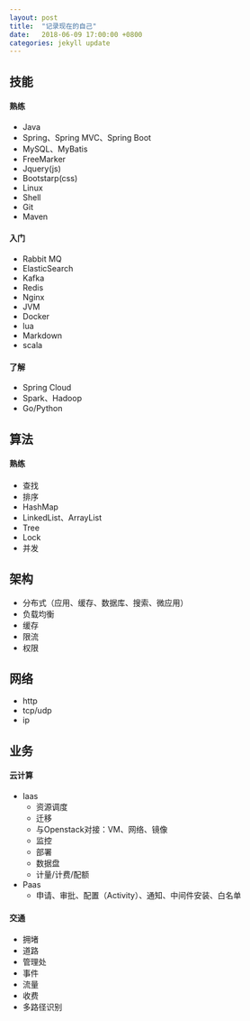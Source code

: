 ```yaml
---
layout: post
title:  "记录现在的自己"
date:   2018-06-09 17:00:00 +0800
categories: jekyll update
---
```


## 技能

#### 熟练
* Java
* Spring、Spring MVC、Spring Boot
* MySQL、MyBatis
* FreeMarker
* Jquery(js)
* Bootstarp(css)
* Linux
* Shell
* Git
* Maven

#### 入门
* Rabbit MQ
* ElasticSearch
* Kafka
* Redis
* Nginx
* JVM
* Docker
* lua
* Markdown
* scala

#### 了解
* Spring Cloud
* Spark、Hadoop
* Go/Python


## 算法
#### 熟练
* 查找
* 排序
* HashMap
* LinkedList、ArrayList
* Tree
* Lock
* 并发

## 架构
* 分布式（应用、缓存、数据库、搜索、微应用）
* 负载均衡
* 缓存
* 限流
* 权限

## 网络
* http
* tcp/udp
* ip

## 业务
#### 云计算
* Iaas
	* 资源调度
	* 迁移
	* 与Openstack对接：VM、网络、镜像
	* 监控
	* 部署
	* 数据盘
	* 计量/计费/配额
* Paas
	* 申请、审批、配置（Activity）、通知、中间件安装、白名单
  
#### 交通
* 拥堵
* 道路
* 管理处
* 事件
* 流量
* 收费
* 多路径识别
